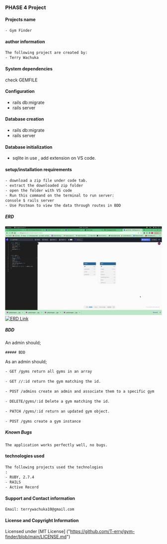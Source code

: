 ### PHASE 4 Project

#### Projects name

    - Gym Finder

#### author information

    The following project are created by:
    - Terry Wachuka
    
####  System dependencies
check GEMFILE

#### Configuration
- rails db:migrate 
- rails server 

#### Database creation
- rails db:migrate 
- rails server 

#### Database initialization
- sqlite in use , add extension on VS code.


#### setup/installation requirements

    - download a zip file under code tab.
    - extract the downloaded zip folder
    - open the folder with VS code
    - Run this command on the terminal to run server:
    console $ rails server
    - Use Postman to view the data through routes in BDD

##### ERD

![Screenshot](./images/gymFinder.png)
[![ERD Link](link)](https://dbdiagram.io/d/642359a05758ac5f1724e7e1)
##### BDD

An admin should;

    ##### BDD

As an admin should;

    - GET /gyms return all gyms in an array

    - GET //:id return the gym matching the id.

    - POST /admins create an admin and associate them to a specific gym

    - DELETE/gyms/:id Delete a gym matching the id.

    - PATCH /gyms/:id return an updated gym object.

    - POST /gyms create a gym instance
    

##### Known Bugs

    The application works perfectly well, no bugs.

#### technologies used

    The following projects used the technologies
    :
    - RUBY, 2.7.4
    - RAILS
    - Active Record

#### Support and Contact information

    Email: terrywachuka10@gmail.com
    

#### License and Copyright Information
Licensed under [MT License] ("https://github.com/T-erry/gym-finder/blob/main/LICENSE.md") 


